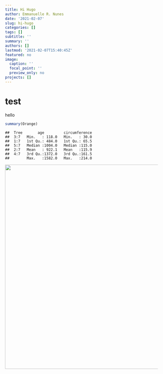 ```yaml
---
title: Hi Hugo
author: Emmanuelle R. Nunes
date: '2021-02-07'
slug: hi-hugo
categories: []
tags: []
subtitle: ''
summary: ''
authors: []
lastmod: '2021-02-07T15:40:45Z'
featured: no
image:
  caption: ''
  focal_point: ''
  preview_only: no
projects: []
---
```


# test

hello


```r
summary(Orange)
```

```
##  Tree       age         circumference  
##  3:7   Min.   : 118.0   Min.   : 30.0  
##  1:7   1st Qu.: 484.0   1st Qu.: 65.5  
##  5:7   Median :1004.0   Median :115.0  
##  2:7   Mean   : 922.1   Mean   :115.9  
##  4:7   3rd Qu.:1372.0   3rd Qu.:161.5  
##        Max.   :1582.0   Max.   :214.0
```

<img src="{{< blogdown/postref >}}index_files/figure-html/unnamed-chunk-2-1.png" width="672" />
